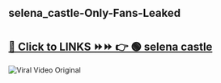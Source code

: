 
 ## selena_castle-Only-Fans-Leaked

# <h2><a href="https://clipsfans.com/selena_castle&ref=git">🔗 Click to LINKS ⏩⏩ 👉 🟢 selena castle </a></h2>

<a href="https://clipsfans.com/selena_castle&ref=git" rel="nofollow" data-target="animated-image.originalLink"><img src="https://i.ibb.co.com/xMMVF88/686577567.gif" alt="Viral Video Original" style="max-width: 100%; display: inline-block;" data-target="animated-image.originalImage"></a>
